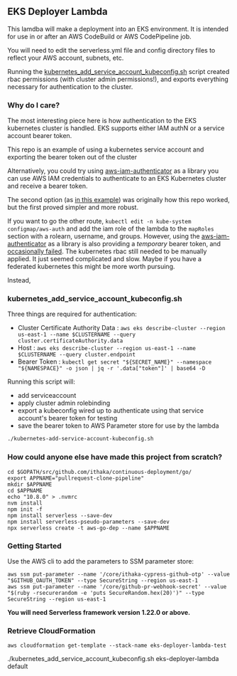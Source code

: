 ## EKS Deployer Lambda

This lamdba will make a deployment into an EKS environment. It is intended for use in or after an AWS CodeBuild or AWS CodePipeline job.

You will need to edit the serverless.yml file and config directory files to reflect your AWS account, subnets, etc.

Running the [kubernetes_add_service_account_kubeconfig.sh](./kubernetes_add_service_account_kubeconfig.sh) script created rbac permissions (with cluster admin permissions!), and exports everything necessary for authentication to the cluster.


### Why do I care?

The most interesting piece here is how authentication to the EKS kubernetes cluster is handled.
EKS supports either IAM authN or a service account bearer token.

This repo is an example of using a kubernetes service account and exporting the bearer token out of the cluster

Alternatively, you could try using [aws-iam-authenticator](https://github.com/kubernetes-sigs/aws-iam-authenticator) as a library you can use AWS IAM credentials to authenticate to an EKS Kubernetes cluster and receive a bearer token.

The second option (as [in this example](https://github.com/chankh/eksutil)) was originally how this repo worked, but the first proved simpler and more robust.

If you want to go the other route, `kubectl edit -n kube-system configmap/aws-auth` and add the iam role of the lambda to the `mapRoles` section with a rolearn, username, and groups.
However, using the  [aws-iam-authenticator](https://github.com/kubernetes-sigs/aws-iam-authenticator) as a library is also providing a _temporary_ bearer token, and [occasionally failed](https://github.com/kubernetes-sigs/aws-iam-authenticator/issues/133).
The kubernetes rbac still needed to be manually applied. It just seemed complicated and slow. Maybe if you have a federated kubernetes this might be more worth pursuing.

Instead, 
### kubernetes_add_service_account_kubeconfig.sh

Three things are required for authentication:
+ Cluster Certificate Authority Data : `aws eks describe-cluster --region us-east-1 --name $CLUSTERNAME --query cluster.certificateAuthority.data`
+ Host : `aws eks describe-cluster --region us-east-1 --name $CLUSTERNAME --query cluster.endpoint`
+ Bearer Token : `kubectl get secret "${SECRET_NAME}" --namespace "${NAMESPACE}" -o json | jq -r '.data["token"]' | base64 -D`

Running this script will:
+ add serviceaccount
+ apply cluster admin rolebinding
+ export a kubeconfig wired up to authenticate using that service account's bearer token for testing
+ save the bearer token to AWS Parameter store for use by the lambda

```bash
./kubernetes-add-service-account-kubeconfig.sh

```

### How could anyone else have made this project from scratch?

```
cd $GOPATH/src/github.com/ithaka/continuous-deployment/go/
export APPNAME="pullrequest-clone-pipeline"
mkdir $APPNAME
cd $APPNAME
echo "10.8.0" > .nvmrc
nvm install
npm init -f
npm install serverless --save-dev
npm install serverless-pseudo-parameters --save-dev
npx serverless create -t aws-go-dep --name $APPNAME
```

### Getting Started

Use the AWS cli to add the parameters to SSM parameter store:

```
aws ssm put-parameter --name '/core/ithaka-cypress-github-otp' --value "$GITHUB_OAUTH_TOKEN" --type SecureString --region us-east-1
aws ssm put-parameter --name '/core/github-pr-webhook-secret' --value "$(ruby -rsecurerandom -e 'puts SecureRandom.hex(20)')" --type SecureString --region us-east-1
```

**You will need Serverless framework version 1.22.0 or above.**

### Retrieve CloudFormation

```
aws cloudformation get-template --stack-name eks-deployer-lambda-test
```

./kubernetes_add_service_account_kubeconfig.sh eks-deployer-lambda default
